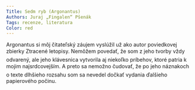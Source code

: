 ```yaml
---
Title: Sedm ryb (Argonantus)
Authors: Juraj „Fingalen“ Pšenák
Tags: recenze, literatura
Color: red
---
```

Argonantus si môj čitateľský záujem vyslúžil
už ako autor poviedkovej zbierky Ztracené
letopisy. Nemôžem povedať, že som z jeho
tvorby vždy odvarený, ale jeho klávesnica
vytvorila aj niekoľko príbehov, ktoré patria
k mojim najsrdcovejším. A preto sa nemožno
čudovať, že po jeho náznakoch o texte
dlhšieho rozsahu som sa nevedel dočkať
vydania ďalšieho papierového počinu.
